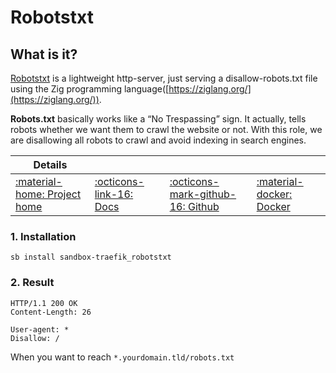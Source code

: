 # Robotstxt

## What is it?

[Robotstxt](https://github.com/mstroecker/zig-robotstxt) is a lightweight http-server, just serving a disallow-robots.txt file using the Zig programming language([https://ziglang.org/](https://ziglang.org/)).

__Robots.txt__ basically works like a “No Trespassing” sign. It actually, tells robots whether we want them to crawl the website or not. With this role, we are disallowing all robots to crawl and avoid indexing in search engines.

| Details     |             |             |             |
|-------------|-------------|-------------|-------------|
| [:material-home: Project home ](https://github.com/mstroecker/zig-robotstxt) | [:octicons-link-16: Docs](https://github.com/mstroecker/zig-robotstxt) | [:octicons-mark-github-16: Github](https://github.com/mstroecker/zig-robotstxt) | [:material-docker: Docker ](https://hub.docker.com/r/mstroecker/zig-robotstxt)|

### 1. Installation

``` shell
sb install sandbox-traefik_robotstxt
```

### 2. Result
```
HTTP/1.1 200 OK
Content-Length: 26

User-agent: *
Disallow: /
```
When you want to reach `*.yourdomain.tld/robots.txt`